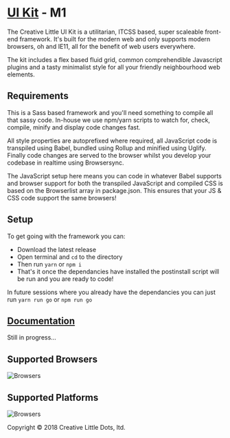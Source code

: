 # <a href="http://creativelittle.uk/uikit" target="_blank">UI Kit</a> - M1

The Creative Little UI Kit is a utilitarian, ITCSS based, super scaleable front-end framework. It's built for the modern web and only supports modern browsers, oh and IE11, all for the benefit of web users everywhere.

The kit includes a flex based fluid grid, common comprehendible Javascript plugins and a tasty minimalist style for all your friendly neighbourhood web elements.

## Requirements

This is a Sass based framework and you'll need something to compile all that sassy code. In-house we use npm/yarn scripts to watch for, check, compile, minify and display code changes fast.

All style properties are autoprefixed where required, all JavaScript code is transpiled using Babel, bundled using Rollup and minified using Uglify. Finally code changes are served to the browser whilst you develop your codebase in realtime using Browsersync.

The JavaScript setup here means you can code in whatever Babel supports and browser support for both the transpiled JavaScript and compiled CSS is based on the Browserlist array in package.json. This ensures that your JS & CSS code support the same browsers!

## Setup

To get going with the framework you can:

  * Download the latest release
  * Open terminal and `cd` to the directory
  * Then run `yarn` or `npm i`
  * That's it once the dependancies have installed the postinstall script will be run and you are ready to code!

In future sessions where you already have the dependancies you can just run `yarn run go` or `npm run go`

## <a href="https://creativelittledots.github.io/ui-kit" target="_blank">Documentation</a>

Still in progress...

## Supported Browsers

![Browsers](https://creativelittledots.github.io/ui-kit/images/browsers.svg?hello)

## Supported Platforms

![Browsers](https://creativelittledots.github.io/ui-kit/images/platforms.svg?hello)

Copyright © 2018 Creative Little Dots, ltd.

